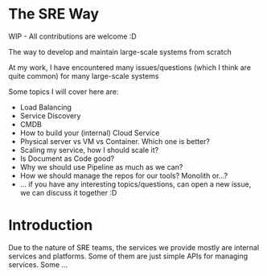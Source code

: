 The SRE Way
===========

WIP - All contributions are welcome :D 

The way to develop and maintain large-scale systems from scratch

At my work, I have encountered many issues/questions (which I think are quite common) for many large-scale systems

Some topics I will cover here are:

* Load Balancing
* Service Discovery
* CMDB
* How to build your (internal) Cloud Service
* Physical server vs VM vs Container. Which one is better?
* Scaling my service, how I should scale it?
* Is Document as Code good?
* Why we should use Pipeline as much as we can?
* How we should manage the repos for our tools? Monolith or...?
* ... if you have any interesting topics/questions, can open a new issue, we can discuss it together :D

# Introduction

Due to the nature of SRE teams, the services we provide mostly are internal services and platforms. Some of them are just simple APIs for managing services. Some ...
